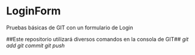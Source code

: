 # LoginForm
Pruebas básicas de GIT con un formulario de Login


##Este repositorio utilizará diversos comandos en la consola de GIT##
_git add_
_git commit_
_git push_
